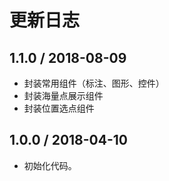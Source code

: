 # 更新日志

## 1.1.0 / 2018-08-09

- 封装常用组件（标注、图形、控件）
- 封装海量点展示组件
- 封装位置选点组件

## 1.0.0 / 2018-04-10

- 初始化代码。
